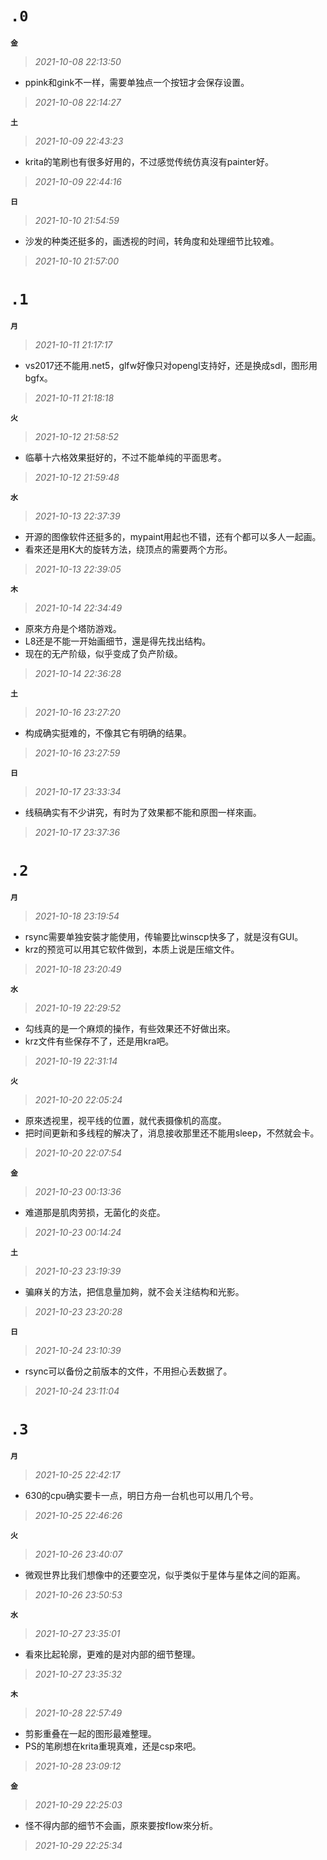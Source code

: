 
**`.0`**
=========
**`金`**
>*2021-10-08 22:13:50*
- ppink和gink不一样，需要单独点一个按钮才会保存设置。
>*2021-10-08 22:14:27*

**`土`**
>*2021-10-09 22:43:23*
- krita的笔刷也有很多好用的，不过感觉传统仿真沒有painter好。
>*2021-10-09 22:44:16*

**`日`**
>*2021-10-10 21:54:59*
- 沙发的种类还挺多的，画透视的时间，转角度和处理细节比较难。
>*2021-10-10 21:57:00*

**`.1`**
=========
**`月`**
>*2021-10-11 21:17:17*
- vs2017还不能用.net5，glfw好像只对opengl支持好，还是换成sdl，图形用bgfx。
>*2021-10-11 21:18:18*

**`火`**
>*2021-10-12 21:58:52*
- 临摹十六格效果挺好的，不过不能单纯的平面思考。
>*2021-10-12 21:59:48*

**`水`**
>*2021-10-13 22:37:39*
- 开源的图像软件还挺多的，mypaint用起也不错，还有个都可以多人一起画。
- 看來还是用K大的旋转方法，绕顶点的需要两个方形。
>*2021-10-13 22:39:05*

**`木`**
>*2021-10-14 22:34:49*
- 原來方舟是个塔防游戏。
- L8还是不能一开始画细节，還是得先找出结构。
- 现在的无产阶级，似乎变成了负产阶级。
>*2021-10-14 22:36:28*

**`土`**
>*2021-10-16 23:27:20*
- 构成确实挺难的，不像其它有明确的结果。
>*2021-10-16 23:27:59*

**`日`**
>*2021-10-17 23:33:34*
- 线稿确实有不少讲究，有时为了效果都不能和原图一样來画。
>*2021-10-17 23:37:36*

**`.2`**
=========
**`月`**
>*2021-10-18 23:19:54*
- rsync需要单独安裝才能使用，传输要比winscp快多了，就是沒有GUI。
- krz的预览可以用其它软件做到，本质上说是压缩文件。
>*2021-10-18 23:20:49*

**`水`**
>*2021-10-19 22:29:52*
- 勾线真的是一个麻烦的操作，有些效果还不好做出來。
- krz文件有些保存不了，还是用kra吧。
>*2021-10-19 22:31:14*

**`火`**
>*2021-10-20 22:05:24*
- 原來透视里，视平线的位置，就代表摄像机的高度。
- 把时间更新和多线程的解决了，消息接收那里还不能用sleep，不然就会卡。
>*2021-10-20 22:07:54*

**`金`**
>*2021-10-23 00:13:36*
- 难道那是肌肉劳损，无菌化的炎症。
>*2021-10-23 00:14:24*

**`土`**
>*2021-10-23 23:19:39*
- 骗麻关的方法，把信息量加夠，就不会关注结构和光影。
>*2021-10-23 23:20:28*

**`日`**
>*2021-10-24 23:10:39*
- rsync可以备份之前版本的文件，不用担心丢数据了。
>*2021-10-24 23:11:04*

**`.3`**
=========
**`月`**
>*2021-10-25 22:42:17*
- 630的cpu确实要卡一点，明日方舟一台机也可以用几个号。
>*2021-10-25 22:46:26*

**`火`**
>*2021-10-26 23:40:07*
- 微观世界比我们想像中的还要空况，似乎类似于星体与星体之间的距离。
>*2021-10-26 23:50:53*

**`水`**
>*2021-10-27 23:35:01*
- 看來比起轮廓，更难的是对内部的细节整理。
>*2021-10-27 23:35:32*

**`木`**
>*2021-10-28 22:57:49*
- 剪影重叠在一起的图形最难整理。
- PS的笔刷想在krita重現真难，还是csp來吧。
>*2021-10-28 23:09:12*

**`金`**
>*2021-10-29 22:25:03*
- 怪不得内部的细节不会画，原來要按flow來分析。
>*2021-10-29 22:25:34*
